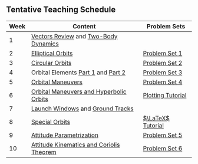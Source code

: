 ## Tentative Teaching Schedule

| Week | Content                                                                                                                                                                                                            | Problem Sets                                                                                                 |
| ---- | ------------------------------------------------------------------------------------------------------------------------------------------------------------------------------------------------------------------ | ------------------------------------------------------------------------------------------------------------ |
| 1    | [Vectors Review](https://www.angadhn.com/SpacecraftDynamics/orbital-mechanics/Lecture1/Lecture1.html) and [Two-Body Dynamics](https://www.angadhn.com/SpacecraftDynamics/orbital-mechanics/Lecture2/Lecture2.html) |                                                                                                              |
| 2    | [Elliptical Orbits](https://www.angadhn.com/SpacecraftDynamics/orbital-mechanics/Lecture3/Lecture3.html)                                                                                                           | [Problem Set 1](https://www.angadhn.com/SpacecraftDynamics/unsolved_problems/PS1/PS1.html)                   |
| 3    | [Circular Orbits](https://www.angadhn.com/SpacecraftDynamics/orbital-mechanics/Lecture4/Lecture4.html)                                                                                                             | [Problem Set 2](https://www.angadhn.com/SpacecraftDynamics/unsolved_problems/PS2/PS2.html)                   |
| 4    | Orbital Elements [Part 1](https://www.angadhn.com/SpacecraftDynamics/orbital-mechanics/Lecture5/Lecture5.html) and [Part 2](https://www.angadhn.com/SpacecraftDynamics/orbital-mechanics/Lecture6/Lecture6.html)   | [Problem Set 3](https://www.angadhn.com/SpacecraftDynamics/unsolved_problems/PS3/PS3.html)                   |
| 5    | [Orbital Maneuvers](https://www.angadhn.com/SpacecraftDynamics/orbital-mechanics/Lecture7/Lecture7.html)                                                                                                           | [Problem Set 4](https://www.angadhn.com/SpacecraftDynamics/unsolved_problems/PS4/PS4.html)                   |
| 6    | [Orbital Maneuvers and Hyperbolic Orbits](https://www.angadhn.com/SpacecraftDynamics/orbital-mechanics/Lecture8/Lecture8.html)                                                                                     | [Plotting Tutorial](https://www.angadhn.com/SpacecraftDynamics/unsolved_problems/PS5/plotting_tutorial.html) |
| 7    | [Launch Windows](https://www.angadhn.com/SpacecraftDynamics/orbital-mechanics/Lecture10/Lecture10.html) and [Ground Tracks](https://www.angadhn.com/SpacecraftDynamics/orbital-mechanics/Lecture11/Lecture11.html) |                                                                                                              |
| 8    | [Special Orbits](https://www.angadhn.com/SpacecraftDynamics/orbital-mechanics/Lecture12/Lecture12.html)                                                                                                            | [$\LaTeX$ Tutorial](http://www.angadhn.com/SpacecraftDynamics/appendix/Introduction-To-LaTeX.html)                                                                                        |
| 9    | [Attitude Parametrization]()                                                                                                                                                                                       | [Problem Set 5](https://www.angadhn.com/SpacecraftDynamics/unsolved_problems/PS5/PS5.html)                   |
| 10   | [Attitude Kinematics and Coriolis Theorem]()                                                                                                                                                                       | [Problem Set 6](https://www.angadhn.com/SpacecraftDynamics/unsolved_problems/PS6/PS6.html)                   |
